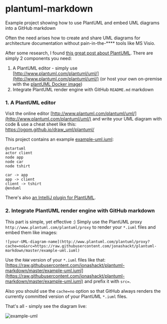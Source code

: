 # plantuml-markdown
Example project showing how to use PlantUML and embed UML diagrams into a GitHub markdown

Often the need arises how to create and share UML diagrams for architecture documentation without pain-in-the-**** tools like MS Visio.

After some research, I found [this great post about PlantUML](https://blog.anoff.io/2018-07-31-diagrams-with-plantuml/). There are simply 2 components you need:

1. A PlantUML editor - simply use [http://www.plantuml.com/plantuml/uml/](http://www.plantuml.com/plantuml/uml/) (or host your own on-premise with the [plantUML Docker image](https://hub.docker.com/r/plantuml/plantuml-server/))
2. Integrate PlantUML render engine with GitHub `README.md` markdown

### 1. A PlantUML editor

Visit the online editor [http://www.plantuml.com/plantuml/uml/](http://www.plantuml.com/plantuml/uml/) and write your UML diagram with code & use a cheat sheet like this: https://ogom.github.io/draw_uml/plantuml/

This project contains an example [example-uml.iuml](example-uml.iuml):

```
@startuml
actor client
node app
node car
node tshirt

car -> app
app -> client
client -> tshirt
@enduml
```

There's also [an IntelliJ plugin for PlantUML](https://plugins.jetbrains.com/plugin/7017-plantuml-integration/).

### 2. Integrate PlantUML render engine with GitHub markdown

This part is simple, yet effective :) Simply use the PlantUML proxy `http://www.plantuml.com/plantuml/proxy` to render your `*.iuml` files and embed them like images:

```
![your-UML-diagram-name](http://www.plantuml.com/plantuml/proxy?cache=no&src=https://raw.githubusercontent.com/jonashackt/plantuml-markdown/master/example-uml.iuml)
``` 

Use the `RAW` version of your `*.iuml` files like that: [https://raw.githubusercontent.com/jonashackt/plantuml-markdown/master/example-uml.iuml](https://raw.githubusercontent.com/jonashackt/plantuml-markdown/master/example-uml.iuml) and prefix it with `src=`.

Also you should use the `cache=no` option so that GitHub always renders the currently committed version of your PlantUML `*.iuml` files.

That's all - simply see the diagram live:

![example-uml](http://www.plantuml.com/plantuml/proxy?cache=no&src=https://raw.githubusercontent.com/edwardwu/gitrepo/master/diagrams/plantuml-proxy/example-uml.iuml)
